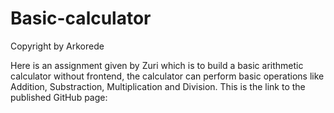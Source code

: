 # Basic-calculator

Copyright by Arkorede

Here is an assignment given by Zuri which is to build a basic arithmetic calculator without frontend, the calculator can perform basic operations like Addition, Substraction, Multiplication and Division. This is the link to the published GitHub page:

